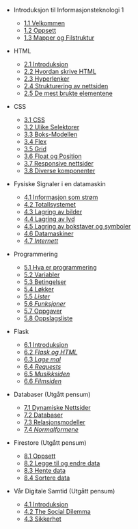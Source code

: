 <!-- _navbar.md -->
* Introduksjon til Informasjonsteknologi 1

  * [1.1 Velkommen](/1-introduksjon/velkommen.md)
  * [1.2 Oppsett](/1-introduksjon/oppsett.md)
  * [1.3 Mapper og Filstruktur](/1-introduksjon/filer-og-mapper.md)

* HTML
  * [2.1 Introduksjon](/2-html/introduksjon.md)
  * [2.2 Hvordan skrive HTML](/2-html/hva-er-html.md)
  * [2.3 Hyperlenker](/2-html/lenker.md)
  * [2.4 Strukturering av nettsiden](2-html/struktur.md)
  * [2.5 De mest brukte elementene](/2-html/elementer.md)

  
* CSS
  * [3.1 CSS](/3-css/css.md)
  * [3.2 Ulike Selektorer](/3-css/selektor.md)
  * [3.3 Boks-Modellen](/3-css/cssboksen.md)
  * [3.4 Flex](/3-css/flex.md)
  * [3.5 Grid](/3-css/grid.md)
  * [3.6 Float og Position](/3-css/floatogposition.md)
  * [3.7 Responsive nettsider](/3-css/responsive-nettsider.md)
  * [3.8 Diverse komponenter](/3-css/ekstra/ekstra.md)

* Fysiske Signaler i en datamaskin
  * [4.1 Informasjon som strøm](/4-signaler/informasjon.md) 
  * [4.2 Totallsystemet](/4-signaler/totallssystemet.md)
  * [4.3 Lagring av bilder](/4-signaler/bilder.md)
  * [4.4 Lagring av lyd](/4-signaler/lyd.md)
  * [4.5 Lagring av bokstaver og symboler](/4-signaler/bokstaver.md)
  * [4.6 Datamaskiner](/4-signaler/datamaskiner.md)
  * [4.7 *Internett*](/4-signaler/internett.md)

* Programmering
  * [5.1 Hva er programmering](/5-programmering/introprog.md)
  * [5.2 Variabler](/5-programmering/variable.md) 
  * [5.3 Betingelser](/5-programmering/betingelser.md)
  * [5.4 Løkker](/5-programmering/lokker.md)
  * [5.5 *Lister*](/5-programmering/lister.md)
  * [5.6 *Funksjoner*](/5-programmering/funksjoner.md)
  * [5.7 Oppgaver](/5-programmering/oppgaver.md)
  * [5.8 Oppslagsliste](/5-programmering/oppslagsliste.md)

* Flask
  * [6.1 Introduksjon](6-flask/1-introduksjon-til-flask.md)
  * [6.2 *Flask og HTML*](6-flask/2-flask-og-html.md)
  * [6.3 *Lage mal*](6-flask/flask-lage-mal.md)
  * [6.4 *Requests*](6-flask/flask-requests.md)
  * [6.5 *Musikksiden*](6-flask/musikksiden.md)
  * [6.6 *Filmsiden*](6-flask/filmsiden.md)

* Databaser (Utgått pensum)
  * [7.1 Dynamiske Nettsider](/7-databaser/databaseteori.md)
  * [7.2 Databaser](/7-databaser/datamodeller.md)
  * [7.3 Relasjonsmodeller](/7-databaser/relasjonsmodell.md)
  * [7.4 *Normalformene*](/7-databaser/kommer.md)

* Firestore (Utgått pensum)
  * [8.1 Oppsett](/8-firestore/firebase-oppsett.md)
  * [8.2 Legge til og endre data](8-firestore/legge-til-og-endre-data.md)
  * [8.3 Hente data](8-firestore/hente-data-fra-databasen.md)
  * [8.4 Sortere data](8-firestore/sortere-data.md)

* Vår Digitale Samtid (Utgått pensum)
  * [4.1 Introduksjon](/4-samtid/intro.md)
  * [4.2 The Social Dilemma](/4-samtid/socialdilemma.md)
  * [4.3 Sikkerhet](/4-samtid/sikkerhet.md)